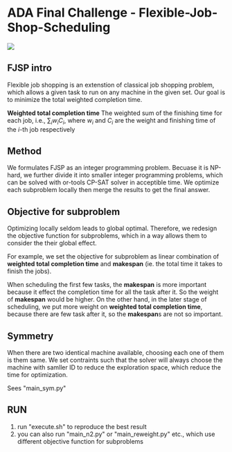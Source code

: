 # ADA Final Challenge - Flexible-Job-Shop-Scheduling
![](https://github.com/yang611/Flexible-Job-Shop-Scheduling/blob/master/ADA_ranking.png)
## FJSP intro
Flexible job shopping is an extenstion of classical job shopping problem, which allows a given task to run on any machine in the given set. Our goal is to minimize the total weighted completion time.

**Weighted total completion time**
The weighted sum of the finishing time for each job, i.e., $∑_iw_iC_i$, where $w_i$ and $C_i$ are the weight and finishing time of the $i$-th job respectively

## Method
We formulates FJSP as an integer programming problem.
Becuase it is NP-hard, we further divide it into smaller integer programming problems, which can be solved with or-tools CP-SAT solver in acceptible time. We optimize each subproblem locally then merge the results to get the final answer.

## Objective for subproblem
Optimizing locally seldom leads to global optimal. Therefore, we redesign the objective function for subproblems, which in a way allows them to consider the their global effect.

For example, we set the objective for subproblem as linear combination of **weighted total completion time** and **makespan** (ie. the total time it takes to finish the jobs). 

When scheduling the first few tasks, the **makespan** is more important because it effect the completion time for all the task after it. So the weight of **makespan** would be higher. On the other hand, in the later stage of scheduling, we put more weight on **weighted total completion time**, because there are few task after it, so the **makespan**s are not so important.

## Symmetry
When there are two identical machine available, choosing each one of them is them same. We set contraints such that the solver will always choose the machine with samller ID to reduce the exploration space, which reduce the time for optimization.

Sees "main_sym.py"
## RUN
1. run "execute.sh" to reproduce the best result
2. you can also run "main_n2.py" or "main_reweight.py" etc., which use different objective function for subproblems 